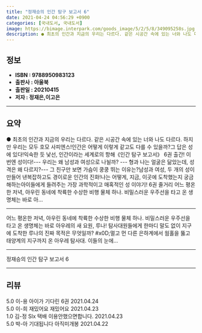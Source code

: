 ```yaml
---
title: "정재승의 인간 탐구 보고서 6"
date: 2021-04-24 04:56:29 +0900
categories: [국내도서, 국내도서]
image: https://bimage.interpark.com/goods_image/5/2/5/8/349095258s.jpg
description: ● 최초의 인간과 지금의 우리는 다르다. 같은 시공간 속에 있는 너와 나도 다르다. 하지만 우리는 모두 호모 사피엔스!인간은 어떻게 이렇게 같고도 다를 수 있을까?그 답은 성에 있다!익숙한 듯 낯선, 인간이라는 세계로의 항해《인간 탐구 보고서》 6권 출간! 이번엔 성이다!--- 우리는
---
```


## **정보**

- **ISBN : 9788950983123**
- **출판사 : 아울북**
- **출판일 : 20210415**
- **저자 : 정재은,이고은**

------



## **요약**

●  최초의 인간과 지금의 우리는 다르다. 같은 시공간 속에 있는 너와 나도 다르다. 하지만 우리는 모두 호모 사피엔스!인간은 어떻게 이렇게 같고도 다를 수 있을까?그 답은 성에 있다!익숙한 듯 낯선, 인간이라는 세계로의 항해《인간 탐구 보고서》 6권 출간! 이번엔 성이다!--- 우리는 왜 남성과 여성으로 나뉠까? --- 형과 나는 얼굴은 닮았는데, 성격은 왜 다르지?--- 그 친구만 보면 가슴이 쿵쿵 뛰는 이유는?남성과 여성, 두 개의 성이 만들어 낸복잡하고도 경이로운 인간의 진화!나는 어떻게, 지금, 이곳에 도착했는지 궁금해하는아이들에게 들려주는 가장 과학적이고 매혹적인 성 이야기! 6권 줄거리 어느 평온한 저녁, 아우린 동네에 착륙한 수상한 비행 물체 하나. 비밀스러운 우주선을 타고 온 생명체는 바로 아...

------

어느 평온한 저녁, 아우린 동네에 착륙한 수상한 비행 물체 하나. 비밀스러운 우주선을 타고 온 생명체는 바로 아우레의 새 요원, 루나! 탐사대원들에게 한마디 말도 없이 지구에 도착한 루나의 진짜 목적은 무엇일까?  #x0D;멀고 먼 다른 은하계에서 웜홀을 뚫고 태양계의 지구까지 온 아우레 탐사대. 이들의 눈에... 

------


정재승의 인간 탐구 보고서 6 

------


## **리뷰** 

5.0 이-용 아이가 기다린 6권 2021.04.24 <br/>5.0 이-희 재밌어요 재밌어요 2021.04.23 <br/>1.0 김-정 Slx 택배 이용안했으면합니다. 2021.04.23 <br/>5.0 박-아 기대됩니다 아직미개봉 2021.04.22 <br/>